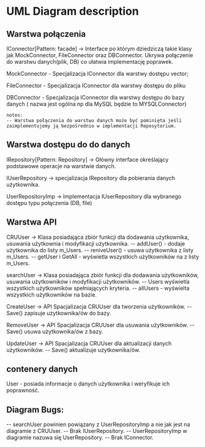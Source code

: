 # UML Diagram description

## Warstwa połączenia

IConnector[Pattern: facade]  -> Interface po którym dziedziczą takie klasy jak MockConnector, FileConnector oraz DBConnector. Ukrywa połączenie do warstwu danych(plik, DB) co ułatwia implementację poprawek.

MockConnector - Specjalizacja IConnector dla warstwy dostępu vector<Student>;

FileConnector - Specjalizacja IConnector dla warstwy dostępu do pliku

DBConnector - Specjalizacja IConnector dla warstwy dostępu do bazy danych ( nazwa jest ogólna np dla MySQL będzie to MYSQLConnector)

```
notes:
-- Warstwa połączenia do warstwu danych może być pominięta jeśli zaimplementujemy ją bezpośrednio w implementacji Reposytorium.
```

## Warstwa dostępu do do danych

IRepository[Pattern: Repository]  -> Główny interface określający podstawowe operacje na warstwie danych.

IUserRepository  -> specjalizacja IRepository dla pobierania danych użytkownika.

UserRepositoryImp -> Implementacja IUserRepository dla wybranego dostępu typu połączenia (DB, file)


## Warstwa API

CRUUser ->  Klasa posiadająca zbiór funkcji dla dodawania użytkownika, usuwania użytkownia i modyfikacji użytkownika.
-- addUser() - dodaje użytkownika do listy m_Users.
-- reniveUser() - usuwa użytkownika z listy m_Users.
-- getUser i GetAll - wyświetla wszystkich użytkowników na z listy m_Users.

searchUser -> Klasa posiadająca zbiór funkcji dla dodawania użytkowników, usuwania użytkowników i modyfikacji użytkowników.
-- Users wyświetla wszystkich użytkowników spełniających kryteria.
-- allUsers - wyświelta wszystkich użytkowników na bazie.

CreateUser -> API Spacjalizacja CRUUser dla tworzenia użytkowników.
-- Save() zapisuje użytkownika/ów do bazy.
 
RemoveUser -> API Spacjalizacja CRUUser dla usuwania użytkowników.
-- Save() usuwa użytkownika/ów z bazy.

UpdateUser -> API Spacjalizacja CRUUser dla aktualizacji danych użytkowników.
-- Save() aktualizuje użytkownika/ów.


## contenery danych

User - posiada informacje o danych użytkownika i weryfikuje ich poprawność.

## Diagram Bugs: 

-- searchUser powinien powiązany z UserRepositoryImp a nie jak jest na diagramie z CRUUser.
-- Brak IUserRepository.
-- UserRepositoryImp w diagramie nazuwa się UserRepository.
-- Brak IConnector. 

